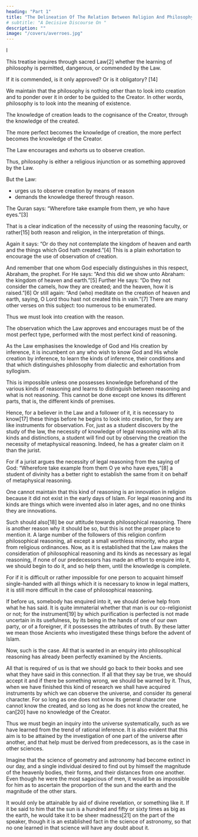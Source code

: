 ```yaml
---
heading: "Part 1"
title: "The Delineation Of The Relation Between Religion And Philosophy"
# subtitle: "A Decisive Discourse On "
description: ""
image: "/covers/averroes.jpg"
---
```



<!-- Translator: Mohammad Jamil-Ur-Rehman
Release Date: June 27, 2021 [eBook #65708] -->


<!-- CONTENTS
I. A Decisive Discourse on the Delineation of the Relation between Religion and Philosophy.	13
Ia. Appendix: On the Problem of Eternal Knowledge which Averroes has mentioned in his Decisive Discourse.	72
II. An Exposition of the Methods of Argument concerning the Doctrines of the Faith, and a Determination of Doubts and misleading Innovation brought into the Faith through Interpretations.	83 -->


I

<!-- And after: Praise be to God for all His praiseworthy acts, and blessings on Mohammad, His slave, the Pure, the Chosen One and His Apostle.  -->

This treatise inquires through sacred Law[2] whether the learning of philosophy <!-- and other sciences appertaining thereto  --> is permitted, dangerous, or commended by the Law.

If it is commended, is it only approved? Or is it obligatory? [14] 

We maintain that the philosophy is nothing other than to look into creation and to ponder over it in order to be guided to the Creator. In other words, philosophy is to look into the meaning of existence. 

The knowledge of creation leads to the cognisance of the Creator, through the knowledge of the created. 

The more perfect becomes the knowledge of creation, the more perfect becomes the knowledge of the Creator. 

The Law encourages and exhorts us to observe creation. 

Thus, philosophy is either a religious injunction or as something approved by the Law. 

But the Law:
- urges us to observe creation by means of reason
- demands the knowledge thereof through reason. 

The Quran says: “Wherefore take example from them, ye who have eyes.”[3] 

That is a clear indication of the necessity of using the reasoning faculty, or rather[15] both reason and religion, in the interpretation of things. 

Again it says: “Or do they not contemplate the kingdom of heaven and earth and the things which God hath created.”[4] This is a plain exhortation to encourage the use of observation of creation. 

And remember that one whom God especially distinguishes in this respect, Abraham, the prophet. For He says: “And this did we show unto Abraham: the kingdom of heaven and earth.”[5] Further He says: “Do they not consider the camels, how they are created; and the heaven, how it is raised.”[6] Or still again: “And (who) meditate on the creation of heaven and earth, saying, O Lord thou hast not created this in vain.”[7] There are many other verses on this subject: too numerous to be enumerated.

<!-- Now, it being established that the Law makes the observation and consideration of creation by reason obligatory—and[16] consideration is nothing but to make explicit the implicit—this can only be done through reason.  -->

Thus we must look into creation with the reason. 

The observation which the Law approves and encourages must be of the most perfect type, performed with the most perfect kind of reasoning. 

As the Law emphasises the knowledge of God and His creation by inference, it is incumbent on any who wish to know God and His whole creation by inference, to learn the kinds of inference, their conditions and that which distinguishes philosophy from dialectic and exhortation from syllogism. 

This is impossible unless one possesses knowledge beforehand of the various kinds of reasoning and learns to distinguish between reasoning and what is not reasoning. This cannot be done except one knows its different parts, that is, the different kinds of premises.

Hence, for a believer in the Law and a follower of it, it is necessary to know[17] these things before he begins to look into creation, for they are like instruments for observation. For, just as a student discovers by the study of the law, the necessity of knowledge of legal reasoning with all its kinds and distinctions, a student will find out by observing the creation the necessity of metaphysical reasoning. Indeed, he has a greater claim on it than the jurist. 

For if a jurist argues the necessity of legal reasoning from the saying of God: “Wherefore take example from them O ye who have eyes,”[8] a student of divinity has a better right to establish the same from it on behalf of metaphysical reasoning.

One cannot maintain that this kind of reasoning is an innovation in religion because it did not exist in the early days of Islam. For legal reasoning and its kinds are things which were invented also in later ages, and no one thinks they are innovations. 

Such should also[18] be our attitude towards philosophical reasoning. There is another reason why it should be so, but this is not the proper place to mention it. A large number of the followers of this religion confirm philosophical reasoning, all except a small worthless minority, who argue from religious ordinances. Now, as it is established that the Law makes the consideration of philosophical reasoning and its kinds as necessary as legal reasoning, if none of our predecessors has made an effort to enquire into it, we should begin to do it, and so help them, until the knowledge is complete. 

For if it is difficult or rather impossible for one person to acquaint himself single-handed with all things which it is necessary to know in legal matters, it is still more difficult in the case of philosophical reasoning. 

If before us, somebody has enquired into it, we should derive help from what he has said. It is quite immaterial whether that man is our co-religionist or not; for the instrument[19] by which purification is perfected is not made uncertain in its usefulness, by its being in the hands of one of our own party, or of a foreigner, if it possesses the attributes of truth. By these latter we mean those Ancients who investigated these things before the advent of Islam.

Now, such is the case. All that is wanted in an enquiry into philosophical reasoning has already been perfectly examined by the Ancients. 

All that is required of us is that we should go back to their books and see what they have said in this connection. If all that they say be true, we should accept it and if there be something wrong, we should be warned by it. Thus, when we have finished this kind of research we shall have acquired instruments by which we can observe the universe, and consider its general character. For so long as one does not know its general character one cannot know the created, and so long as he does not know the created, he can[20] have no knowledge of the Creator. 

Thus we must begin an inquiry into the universe systematically, such as we have learned from the trend of rational inference. It is also evident that this aim is to be attained by the investigation of one part of the universe after another, and that help must be derived from predecessors, as is the case in other sciences. 

Imagine that the science of geometry and astronomy had become extinct in our day, and a single individual desired to find out by himself the magnitude of the heavenly bodies, their forms, and their distances from one another. Even though he were the most sagacious of men, it would be as impossible for him as to ascertain the proportion of the sun and the earth and the magnitude of the other stars. 

It would only be attainable by aid of divine revelation, or something like it. If it be said to him that the sun is a hundred and fifty or sixty times as big as the earth, he would take it to be sheer madness[21] on the part of the speaker, though it is an established fact in the science of astronomy, so that no one learned in that science will have any doubt about it.
